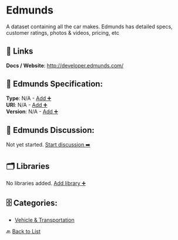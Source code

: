 # Edmunds

A dataset containing all the car makes. Edmunds has detailed specs, customer ratings, photos & videos, pricing, etc

##  🔗 Links
**Docs / Website**: http://developer.edmunds.com/

## 🧬 Edmunds Specification:
**Type**: N/A - [Add ➕](https://github.com/apis-list/apis-list/edit/main/apis.yaml#L5804)  
**URI**: N/A - [Add ➕](https://github.com/apis-list/apis-list/edit/main/apis.yaml#L5804)  
**Version**: N/A - [Add ➕](https://github.com/apis-list/apis-list/edit/main/apis.yaml#L5804)

## 💬 Edmunds Discussion:
Not yet started. [Start discussion ➡️](https://github.com/apis-list/apis-list/discussions/new)

## 🗂️ Libraries

No libraries added. [Add library ➕](https://github.com/apis-list/apis-list/edit/main/apis.yaml#L5804)    


## 🗄️ Categories:
- [Vehicle & Transportation](https://github.com/apis-list/apis-list#vehicle--transportation-)

🔙  [Back to List](https://github.com/apis-list/apis-list)
